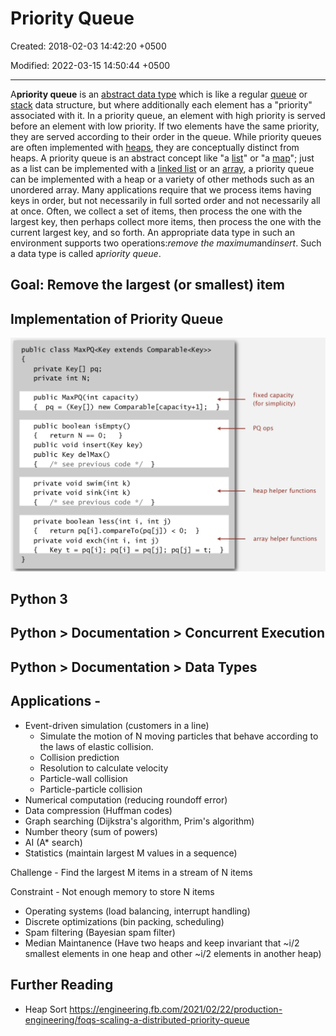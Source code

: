 # Priority Queue

Created: 2018-02-03 14:42:20 +0500

Modified: 2022-03-15 14:50:44 +0500

---

A**priority queue** is an [abstract data type](https://en.wikipedia.org/wiki/Abstract_data_type) which is like a regular [queue](https://en.wikipedia.org/wiki/Queue_(abstract_data_type)) or [stack](https://en.wikipedia.org/wiki/Stack_(abstract_data_type)) data structure, but where additionally each element has a "priority" associated with it. In a priority queue, an element with high priority is served before an element with low priority. If two elements have the same priority, they are served according to their order in the queue.
While priority queues are often implemented with [heaps](https://en.wikipedia.org/wiki/Heap_(data_structure)), they are conceptually distinct from heaps. A priority queue is an abstract concept like "a [list](https://en.wikipedia.org/wiki/List_(abstract_data_type))" or "a [map](https://en.wikipedia.org/wiki/Associative_array)"; just as a list can be implemented with a [linked list](https://en.wikipedia.org/wiki/Linked_list) or an [array](https://en.wikipedia.org/wiki/Array_data_structure), a priority queue can be implemented with a heap or a variety of other methods such as an unordered array.
Many applications require that we process items having keys in order, but not necessarily in full sorted order and not necessarily all at once. Often, we collect a set of items, then process the one with the largest key, then perhaps collect more items, then process the one with the current largest key, and so forth. An appropriate data type in such an environment supports two operations:*remove the maximum*and*insert*. Such a data type is called a*priority queue*.

## Goal: Remove the largest (or smallest) item

## Implementation of Priority Queue

![public](media/Priority-Queue-image1.png)

## Python 3

## Python > Documentation > Concurrent Execution

## Python > Documentation > Data Types

## Applications -

- Event-driven simulation (customers in a line)
  - Simulate the motion of N moving particles that behave according to the laws of elastic collision.
  - Collision prediction
  - Resolution to calculate velocity
  - Particle-wall collision
  - Particle-particle collision
- Numerical computation (reducing roundoff error)
- Data compression (Huffman codes)
- Graph searching (Dijkstra's algorithm, Prim's algorithm)
- Number theory (sum of powers)
- AI (A* search)
- Statistics (maintain largest M values in a sequence)

Challenge - Find the largest M items in a stream of N items

Constraint - Not enough memory to store N items

- Operating systems (load balancing, interrupt handling)
- Discrete optimizations (bin packing, scheduling)
- Spam filtering (Bayesian spam filter)
- Median Maintanence (Have two heaps and keep invariant that ~i/2 smallest elements in one heap and other ~i/2 elements in another heap)

## Further Reading

- Heap Sort
<https://engineering.fb.com/2021/02/22/production-engineering/foqs-scaling-a-distributed-priority-queue>
